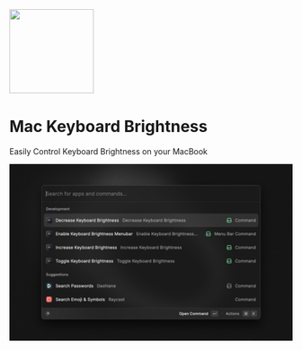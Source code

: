 <img src="https://github.com/neo773/mac-keyboard-brightness/assets/62795688/02326fd5-93b4-4c13-87a9-170d00db7220" width="150px" height="150px" />

# Mac Keyboard Brightness

Easily Control Keyboard Brightness on your MacBook


![keyboard-brightness-1](metadata/keyboard-brightness-1.png)

